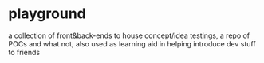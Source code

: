 # playground

a collection of front&back-ends to house concept/idea testings,
a repo of POCs and what not, also used as learning aid in helping introduce dev stuff to friends
